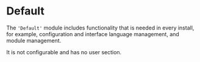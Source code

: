 <!-- Name: Modules/Default -->
<!-- Version: 3 -->
<!-- Last-Modified: 2005/11/15 14:57:17 -->
<!-- Author: aj -->

# Default
The `'Default'` module includes functionality that is needed in every install, for example, configuration and interface language management, and module management.

It is not configurable and has no user section.